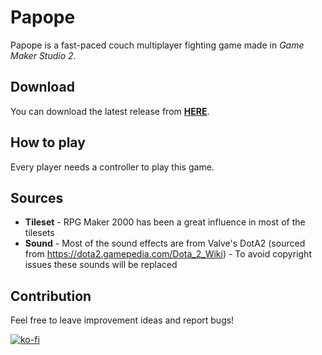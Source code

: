 # Papope
Papope is a fast-paced couch multiplayer fighting game made in _Game Maker Studio 2_.
## Download
You can download the latest release from [**HERE**](https://atka66.itch.io/papope).
## How to play
Every player needs a controller to play this game.
## Sources
* **Tileset** - RPG Maker 2000 has been a great influence in most of the tilesets
* **Sound** - Most of the sound effects are from Valve's DotA2 (sourced from https://dota2.gamepedia.com/Dota_2_Wiki) - To avoid copyright issues these sounds will be replaced
## Contribution
Feel free to leave improvement ideas and report bugs!

[![ko-fi](https://www.ko-fi.com/img/githubbutton_sm.svg)](https://ko-fi.com/G2G31H1IJ)
